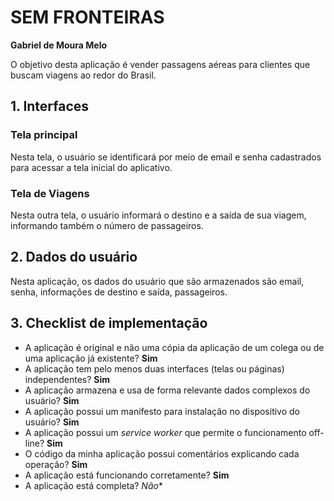 # SEM FRONTEIRAS

**Gabriel de Moura Melo**

O objetivo desta aplicação é vender passagens aéreas para clientes que buscam viagens ao redor do Brasil.

## 1. Interfaces

### Tela principal

Nesta tela, o usuário se identificará por meio de email e senha cadastrados para acessar a tela inicial do aplicativo.

### Tela de Viagens

Nesta outra tela, o usuário informará o destino e a saída de sua viagem, informando também o número de passageiros.


## 2. Dados do usuário

Nesta aplicação, os dados do usuário que são armazenados são email, senha, informações de destino e saída, passageiros.

## 3. Checklist de implementação

- A aplicação é original e não uma cópia da aplicação de um colega ou de uma aplicação já existente? **Sim**
- A aplicação tem pelo menos duas interfaces (telas ou páginas) independentes? **Sim**
- A aplicação armazena e usa de forma relevante dados complexos do usuário? **Sim**
- A aplicação possui um manifesto para instalação no dispositivo do usuário? **Sim**
- A aplicação possui um _service worker_ que permite o funcionamento off-line? **Sim**
- O código da minha aplicação possui comentários explicando cada operação? **Sim**
- A aplicação está funcionando corretamente? **Sim**
- A aplicação está completa? *Não**
